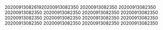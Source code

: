 2020091308261920200913082350
20200913082350
20200913082350
20200913082350
20200913082350
20200913082350
20200913082350
20200913082350
20200913082350
20200913082350
20200913082350
20200913082350
20200913082350
20200913082350
20200913082350
